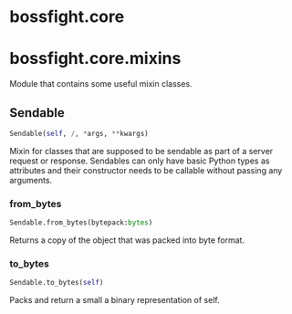 <h1 id="bossfight.core">bossfight.core</h1>


<h1 id="bossfight.core.mixins">bossfight.core.mixins</h1>


Module that contains some useful mixin classes.

<h2 id="bossfight.core.mixins.Sendable">Sendable</h2>

```python
Sendable(self, /, *args, **kwargs)
```

Mixin for classes that are supposed to be sendable as part of a server request or response.
Sendables can only have basic Python types as attributes and their constructor needs
to be callable without passing any arguments.

<h3 id="bossfight.core.mixins.Sendable.from_bytes">from_bytes</h3>

```python
Sendable.from_bytes(bytepack:bytes)
```

Returns a copy of the object that was packed into byte format.

<h3 id="bossfight.core.mixins.Sendable.to_bytes">to_bytes</h3>

```python
Sendable.to_bytes(self)
```

Packs and return a small a binary representation of self.



